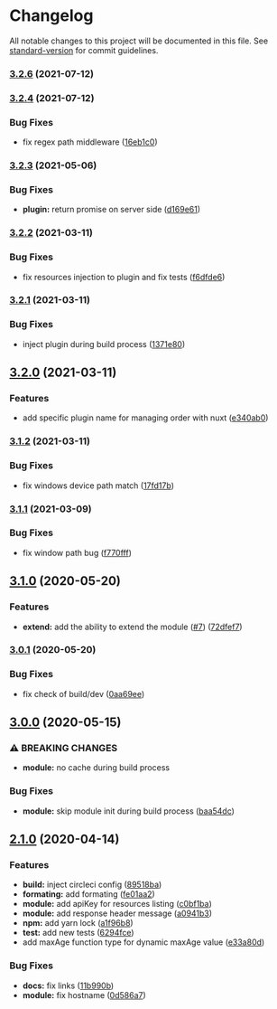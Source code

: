 # Changelog

All notable changes to this project will be documented in this file. See [standard-version](https://github.com/conventional-changelog/standard-version) for commit guidelines.

### [3.2.6](https://github.com/gaetansenn/xhr-cache/compare/v3.2.4...v3.2.6) (2021-07-12)

### [3.2.4](https://github.com/gaetansenn/xhr-cache/compare/v3.2.3...v3.2.4) (2021-07-12)


### Bug Fixes

* fix regex path middleware ([16eb1c0](https://github.com/gaetansenn/xhr-cache/commit/16eb1c0550242194a44efec93f16970d7283812a))

### [3.2.3](https://github.com/gaetansenn/xhr-cache/compare/v3.2.2...v3.2.3) (2021-05-06)


### Bug Fixes

* **plugin:** return promise on server side ([d169e61](https://github.com/gaetansenn/xhr-cache/commit/d169e61a6ee0bd36e450b0fd42fb146472221f13))

### [3.2.2](https://github.com/gaetansenn/xhr-cache/compare/v3.2.1...v3.2.2) (2021-03-11)


### Bug Fixes

* fix resources injection to plugin and fix tests ([f6dfde6](https://github.com/gaetansenn/xhr-cache/commit/f6dfde61bd082ca50ccf93bb47c74e3a56fc505a))

### [3.2.1](https://github.com/gaetansenn/xhr-cache/compare/v3.2.0...v3.2.1) (2021-03-11)


### Bug Fixes

* inject plugin during build process ([1371e80](https://github.com/gaetansenn/xhr-cache/commit/1371e80580f9a36e77d26d5e988bf07f9b8822f6))

## [3.2.0](https://github.com/gaetansenn/xhr-cache/compare/v3.1.2...v3.2.0) (2021-03-11)


### Features

* add specific plugin name for managing order with nuxt ([e340ab0](https://github.com/gaetansenn/xhr-cache/commit/e340ab0d555e9acd014af1f9107a7e0050771ce6))

### [3.1.2](https://github.com/gaetansenn/xhr-cache/compare/v3.1.1...v3.1.2) (2021-03-11)


### Bug Fixes

* fix windows device path match ([17fd17b](https://github.com/gaetansenn/xhr-cache/commit/17fd17beb46d3b3a58df7296271f9015e4498792))

### [3.1.1](https://github.com/gaetansenn/xhr-cache/compare/v3.1.0...v3.1.1) (2021-03-09)


### Bug Fixes

* fix window path bug ([f770fff](https://github.com/gaetansenn/xhr-cache/commit/f770fff197e24cf53f034f3cd6c8e23c3c4ad707))

## [3.1.0](https://github.com/gaetansenn/xhr-cache/compare/v3.0.1...v3.1.0) (2020-05-20)


### Features

* **extend:** add the ability to extend the module ([#7](https://github.com/gaetansenn/xhr-cache/issues/7)) ([72dfef7](https://github.com/gaetansenn/xhr-cache/commit/72dfef7fca6a7634b576e8c8bbeef59f659ef2b3))

### [3.0.1](https://github.com/gaetansenn/xhr-cache/compare/v3.0.0...v3.0.1) (2020-05-20)


### Bug Fixes

* fix check of build/dev ([0aa69ee](https://github.com/gaetansenn/xhr-cache/commit/0aa69ee991c65e3c47b853801070cb760563c745))

## [3.0.0](https://github.com/gaetansenn/xhr-cache/compare/v2.1.0...v3.0.0) (2020-05-15)


### ⚠ BREAKING CHANGES

* **module:** no cache during build process

### Bug Fixes

* **module:** skip module init during build process ([baa54dc](https://github.com/gaetansenn/xhr-cache/commit/baa54dc046123136e16c57ca4984747158fd244e))

## [2.1.0](https://github.com/gaetansenn/xhr-cache/compare/v2.0.3...v2.1.0) (2020-04-14)


### Features

* **build:** inject circleci config ([89518ba](https://github.com/gaetansenn/xhr-cache/commit/89518ba2e24820479ae2872492d7cacca62bb8f9))
* **formating:** add formating ([fe01aa2](https://github.com/gaetansenn/xhr-cache/commit/fe01aa226706051b6c93105dd383991d5a22ec9c))
* **module:** add apiKey for resources listing ([c0bf1ba](https://github.com/gaetansenn/xhr-cache/commit/c0bf1ba2789994bb9a2a7865015d2a8683ef508c))
* **module:** add response header message ([a0941b3](https://github.com/gaetansenn/xhr-cache/commit/a0941b3ce0e89c013c1cd1f62da8aace23e46063))
* **npm:** add yarn lock ([a1f96b8](https://github.com/gaetansenn/xhr-cache/commit/a1f96b8d318963ee877eb9916c8b5be716198dc8))
* **test:** add new tests ([6294fce](https://github.com/gaetansenn/xhr-cache/commit/6294fce5ad9b1f1e9e6ee8ec31b8c97f2db3b097))
* add maxAge function type for dynamic maxAge value ([e33a80d](https://github.com/gaetansenn/xhr-cache/commit/e33a80d4e189cc18ce09552532669999ffeaa7ae))


### Bug Fixes

* **docs:** fix links ([11b990b](https://github.com/gaetansenn/xhr-cache/commit/11b990bedcc003b6be971a9e627189ec6cd3cbbc))
* **module:** fix hostname ([0d586a7](https://github.com/gaetansenn/xhr-cache/commit/0d586a7acd6ff25ff77c3c12879112af0a0bf6d9))
